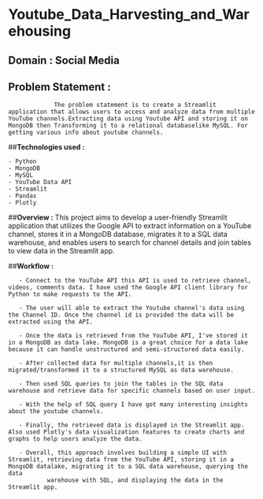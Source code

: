 # **Youtube_Data_Harvesting_and_Warehousing**

## **Domain : Social Media**

## **Problem Statement :**

                 The problem statement is to create a Streamlit application that allows users to access and analyze data from multiple YouTube channels.Extracting data using Youtube API and storing it on MongoDB then Transforming it to a relational databaselike MySQL. For getting various info about youtube channels.

##**Technologies used :**

    - Python
    - MongoDB
    - MySQL
    - YouTube Data API
    - Streamlit
    - Pandas
    - Plotly

##**Overview :**
             This project aims to develop a user-friendly Streamlit application that utilizes the Google API to extract information on a YouTube channel, stores it in a MongoDB database, migrates it to a SQL data warehouse, and enables users to search for channel details and join tables to view data in the Streamlit app.

##**Workflow :**

       - Connect to the YouTube API this API is used to retrieve channel, videos, comments data. I have used the Google API client library for Python to make requests to the API.
       
       - The user will able to extract the Youtube channel's data using the Channel ID. Once the channel id is provided the data will be extracted using the API.
       
       - Once the data is retrieved from the YouTube API, I've stored it in a MongoDB as data lake. MongoDB is a great choice for a data lake because it can handle unstructured and semi-structured data easily.
       
       - After collected data for multiple channels,it is then migrated/transformed it to a structured MySQL as data warehouse.
       
       - Then used SQL queries to join the tables in the SQL data warehouse and retrieve data for specific channels based on user input.
       
       - With the help of SQL query I have got many interesting insights about the youtube channels.
       
       - Finally, the retrieved data is displayed in the Streamlit app. Also used Plotly's data visualization features to create charts and graphs to help users analyze the data. 

       - Overall, this approach involves building a simple UI with Streamlit, retrieving data from the YouTube API, storing it in a MongoDB datalake, migrating it to a SQL data warehouse, querying the data 
               warehouse with SQL, and displaying the data in the Streamlit app.

